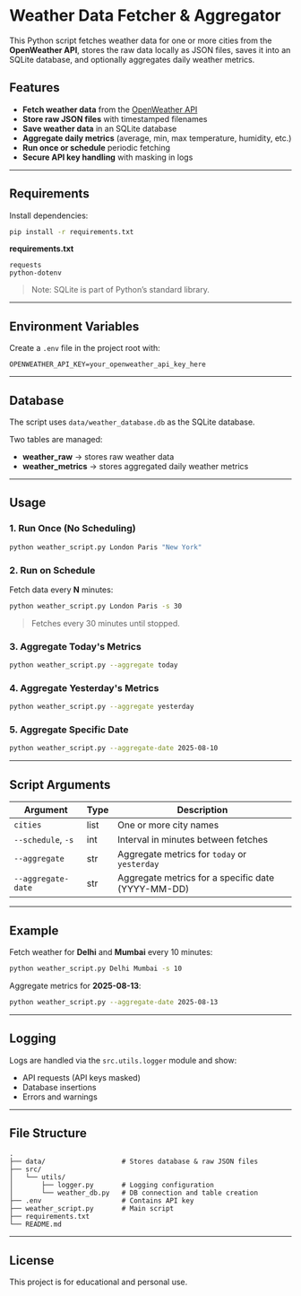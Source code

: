 
# Weather Data Fetcher & Aggregator

This Python script fetches weather data for one or more cities from the **OpenWeather API**, stores the raw data locally as JSON files, saves it into an SQLite database, and optionally aggregates daily weather metrics.

## Features
- **Fetch weather data** from the [OpenWeather API](https://openweathermap.org/api)
- **Store raw JSON files** with timestamped filenames
- **Save weather data** in an SQLite database
- **Aggregate daily metrics** (average, min, max temperature, humidity, etc.)
- **Run once or schedule** periodic fetching
- **Secure API key handling** with masking in logs

---

## Requirements

Install dependencies:

```bash
pip install -r requirements.txt
```

**requirements.txt**
```
requests
python-dotenv
```
> Note: SQLite is part of Python’s standard library.

---

## Environment Variables

Create a `.env` file in the project root with:

```
OPENWEATHER_API_KEY=your_openweather_api_key_here
```

---

## Database

The script uses `data/weather_database.db` as the SQLite database.

Two tables are managed:
- **weather_raw** → stores raw weather data
- **weather_metrics** → stores aggregated daily weather metrics

---

## Usage

### 1. Run Once (No Scheduling)
```bash
python weather_script.py London Paris "New York"
```

### 2. Run on Schedule
Fetch data every **N** minutes:
```bash
python weather_script.py London Paris -s 30
```
> Fetches every 30 minutes until stopped.

### 3. Aggregate Today's Metrics
```bash
python weather_script.py --aggregate today
```

### 4. Aggregate Yesterday's Metrics
```bash
python weather_script.py --aggregate yesterday
```

### 5. Aggregate Specific Date
```bash
python weather_script.py --aggregate-date 2025-08-10
```

---

## Script Arguments

| Argument | Type | Description |
|----------|------|-------------|
| `cities` | list | One or more city names |
| `--schedule`, `-s` | int | Interval in minutes between fetches |
| `--aggregate` | str | Aggregate metrics for `today` or `yesterday` |
| `--aggregate-date` | str | Aggregate metrics for a specific date (YYYY-MM-DD) |

---

## Example

Fetch weather for **Delhi** and **Mumbai** every 10 minutes:
```bash
python weather_script.py Delhi Mumbai -s 10
```

Aggregate metrics for **2025-08-13**:
```bash
python weather_script.py --aggregate-date 2025-08-13
```

---

## Logging

Logs are handled via the `src.utils.logger` module and show:
- API requests (API keys masked)
- Database insertions
- Errors and warnings

---

## File Structure

```
.
├── data/                   # Stores database & raw JSON files
├── src/
│   └── utils/
│       ├── logger.py       # Logging configuration
│       └── weather_db.py   # DB connection and table creation
├── .env                    # Contains API key
├── weather_script.py       # Main script
├── requirements.txt
└── README.md
```

---

## License
This project is for educational and personal use.
